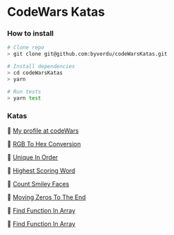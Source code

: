 # CodeWars Katas

### How to install

```bash
# Clone repo
> git clone git@github.com:byverdu/codeWarsKatas.git

# Install dependencies
> cd codeWarsKatas
> yarn

# Run tests
> yarn test
```

### Katas

:jack_o_lantern: [My profile at codeWars](https://www.codewars.com/users/byverdu/completed_solutions)

:pill: [RGB To Hex Conversion](test/rgbToHex.test.js)

:pill: [Unique In Order](test/uniqueInOrder.test.js)

:pill: [Highest Scoring Word](test/highestScoringWord.test.js)

:pill: [Count Smiley Faces](test/countSmileyFaces.test.js)

:pill: [Moving Zeros To The End](test/moveZeros.test.js)

:pill: [Find Function In Array](test/findFunctionInArray.test.js)

:pill: [Find Function In Array](test/isIntArray.test.js)


